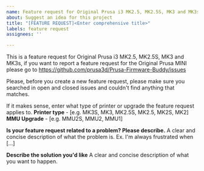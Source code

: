 ```yaml
---
name: Feature request for Original Prusa i3 MK2.5, MK2.5S, MK3 and MK3s
about: Suggest an idea for this project
title: "[FEATURE REQUEST]<Enter comprehensive title>"
labels: feature request
assignees: ''

---
```

This is a feature request for Original Prusa i3 MK2.5, MK2.5S, MK3 and MK3s,
if you want to report a feature request for the Original Prusa MINI please go to
https://github.com/prusa3d/Prusa-Firmware-Buddy/issues

Please, before you create a new feature request, please make sure you searched in open and closed issues and couldn't find anything that matches.

If it makes sense, enter what type of printer or upgrade the feature request applies to.
**Printer type** - [e.g. MK3S, MK3, MK2.5S, MK2.5, MK2S, MK2]
**MMU Upgrade** - [e.g. MMU2S, MMU2, MMU1]

**Is your feature request related to a problem? Please describe.**
  A clear and concise description of what the problem is. Ex. I'm always frustrated when [...]
  
**Describe the solution you'd like**
  A clear and concise description of what you want to happen.
